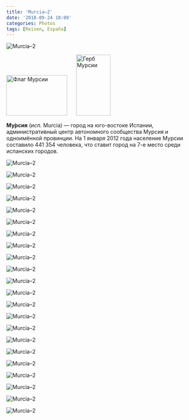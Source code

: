 ```yaml
---
title: 'Murcia–2'
date: '2018-09-24 10:00'
categories: Photos
tags: [Reisen, España]
---
```


<div class='preview'><img src='{{urls.media}}/MurciaOK.jpg' alt='Murcia–2'></div>

<img alt="Флаг Мурсии" src="//upload.wikimedia.org/wikipedia/commons/thumb/6/6e/Flag_of_Murcia.svg/160px-Flag_of_Murcia.svg.png" width="160" height="106" class="thumbborder" srcset="//upload.wikimedia.org/wikipedia/commons/thumb/6/6e/Flag_of_Murcia.svg/240px-Flag_of_Murcia.svg.png 1.5x, //upload.wikimedia.org/wikipedia/commons/thumb/6/6e/Flag_of_Murcia.svg/320px-Flag_of_Murcia.svg.png 2x" data-file-width="325" data-file-height="216">      <img alt="Герб Мурсии" src="//upload.wikimedia.org/wikipedia/commons/thumb/d/d9/Escudo_de_Murcia.svg/90px-Escudo_de_Murcia.svg.png" width="90" height="160" srcset="//upload.wikimedia.org/wikipedia/commons/thumb/d/d9/Escudo_de_Murcia.svg/135px-Escudo_de_Murcia.svg.png 1.5x, //upload.wikimedia.org/wikipedia/commons/thumb/d/d9/Escudo_de_Murcia.svg/180px-Escudo_de_Murcia.svg.png 2x" data-file-width="550" data-file-height="975">

**Му́рсия** (_исп._ Murcia) — город на юго-востоке Испании, административный центр автономного сообщества Мурсия и одноимённой провинции. На 1 января 2012 года население Мурсии составило 441 354 человека, что ставит город на 7-е место среди испанских городов.

<a id='c3f0eb76ddcb81c44355217212063185-800'></a>![Murcia–2]({{urls.media}}/c3f0eb76ddcb81c44355217212063185-800.jpg 'Пальмочка.')

<a id='4f884b2bcb1772f7f1654b12141f7a6c-800'></a>![Murcia–2]({{urls.media}}/4f884b2bcb1772f7f1654b12141f7a6c-800.jpg 'Улица Апостолов.')

<a id='d5e7ddd5f0f85905a6eaf1e0049f910e-800'></a>![Murcia–2]({{urls.media}}/d5e7ddd5f0f85905a6eaf1e0049f910e-800.jpg 'Площадь Эрнандес Аморес.')

<a id='cc0ac4ea7d7ac3f5d786f94346fc84fe-800'></a>![Murcia–2]({{urls.media}}/cc0ac4ea7d7ac3f5d786f94346fc84fe-800.jpg 'Она же.')

<a id='f97c401997f502d832843a7f118b4370-800'></a>![Murcia–2]({{urls.media}}/f97c401997f502d832843a7f118b4370-800.jpg 'Ага.')

<a id='309f2f3bad8aec9818c6bd1c50981e49-800'></a>![Murcia–2]({{urls.media}}/309f2f3bad8aec9818c6bd1c50981e49-800.jpg 'Кафедральный атриум.')

<a id='0ce3bddedf67e26899afe42c61808d66-800'></a>![Murcia–2]({{urls.media}}/0ce3bddedf67e26899afe42c61808d66-800.jpg 'Тристройка.')

<a id='9e65cd95ab332156d72f325769fba6d2-800'></a>![Murcia–2]({{urls.media}}/9e65cd95ab332156d72f325769fba6d2-800.jpg 'Эта улица, бла-бла-бла, типичная для Испании путевая табличка.')

<a id='f307ecfdcad9fecc4b66d4ae591c8eef-800'></a>![Murcia–2]({{urls.media}}/f307ecfdcad9fecc4b66d4ae591c8eef-800.jpg 'Собор довольно кучерявый.')

<a id='24f521e62fcbfabd0328a988d8ffc8d2-800'></a>![Murcia–2]({{urls.media}}/24f521e62fcbfabd0328a988d8ffc8d2-800.jpg 'Ампирный такой.')

<a id='c6d9a27905d697303ffcaa880e673017-800'></a>![Murcia–2]({{urls.media}}/c6d9a27905d697303ffcaa880e673017-800.jpg 'Ну вот как-то так.')

<a id='97c0e7f5f46b018b2a08740617e64765-800'></a>![Murcia–2]({{urls.media}}/97c0e7f5f46b018b2a08740617e64765-800.jpg 'Улица художника Мануэля Авейанеда.')

<a id='d6f8799d71b1668b922d9d075e40cb85-800'></a>![Murcia–2]({{urls.media}}/d6f8799d71b1668b922d9d075e40cb85-800.jpg 'Улица скульптора Николаса Сальсийо.')

<a id='9eb51c5d827b7d6f5c058aad598e4407-800'></a>![Murcia–2]({{urls.media}}/9eb51c5d827b7d6f5c058aad598e4407-800.jpg 'Улица скульптора Николаса Сальсийо.')

<a id='5083b7667a88ae71cb4c0aa90c0b760f-800'></a>![Murcia–2]({{urls.media}}/5083b7667a88ae71cb4c0aa90c0b760f-800.jpg 'Высшая школа драматического искусства и танца.')

<a id='bda31a6ef7b55de86277a16fd98029b7-800'></a>![Murcia–2]({{urls.media}}/bda31a6ef7b55de86277a16fd98029b7-800.jpg 'Площаль кардинала Бейуги.')

<a id='8deda306101cdea4cfb74c11ce1fb3ba-800'></a>![Murcia–2]({{urls.media}}/8deda306101cdea4cfb74c11ce1fb3ba-800.jpg 'А давайте у него над головой будет голая бронзовая танцовщица?')

<a id='58399c3675e458d9f1a72c697adf072d-800'></a>![Murcia–2]({{urls.media}}/58399c3675e458d9f1a72c697adf072d-800.jpg 'Живой забор.')

<a id='3027a04ed010259dca49542b5aa20cf1-800'></a>![Murcia–2]({{urls.media}}/3027a04ed010259dca49542b5aa20cf1-800.jpg 'За забором — корни фикуса.')

<a id='fe48b6a0a891fd2940cc3b772381139c-800'></a>![Murcia–2]({{urls.media}}/fe48b6a0a891fd2940cc3b772381139c-800.jpg 'Где-то на задворках.')

<a id='b39d203330971a9b3bec458dc1763a00-800'></a>![Murcia–2]({{urls.media}}/b39d203330971a9b3bec458dc1763a00-800.jpg 'И еще.')

<a id='3c4503f7d933d25850064a6aa2bbed73-800'></a>![Murcia–2]({{urls.media}}/3c4503f7d933d25850064a6aa2bbed73-800.jpg 'Вода на заправке на выезде. Обратите внимание на мраморную раковину справа.')
